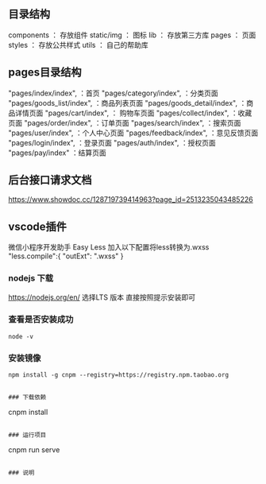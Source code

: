 ## 目录结构

components ： 存放组件
static/img  ： 图标
lib ： 存放第三方库
pages ： 页面
styles ： 存放公共样式
utils ： 自己的帮助库
## pages目录结构
  "pages/index/index", ：首页
  "pages/category/index",  ：分类页面
  "pages/goods_list/index",  ：商品列表页面
  "pages/goods_detail/index",  ：商品详情页面
  "pages/cart/index",  ： 购物车页面
  "pages/collect/index",  ：收藏页面
  "pages/order/index",  ：订单页面
  "pages/search/index",  ：搜索页面
  "pages/user/index",  ：个人中心页面
  "pages/feedback/index",  ：意见反馈页面
  "pages/login/index",  ：登录页面
  "pages/auth/index",  ：授权页面
  "pages/pay/index"  ：结算页面
  
## 后台接口请求文档
https://www.showdoc.cc/128719739414963?page_id=2513235043485226

## vscode插件
  微信小程序开发助手
  Easy Less
    加入以下配置将less转换为.wxss
      "less.compile":{
        "outExt": ".wxss"
      }

### nodejs 下载
https://nodejs.org/en/
选择LTS 版本
直接按照提示安装即可


### 查看是否安装成功
```
node -v 
```

### 安装镜像
```
npm install -g cnpm --registry=https://registry.npm.taobao.org 
```

```

### 下载依赖
```
cnpm install 
```

### 运行项目
```
cnpm run serve
```

### 说明
